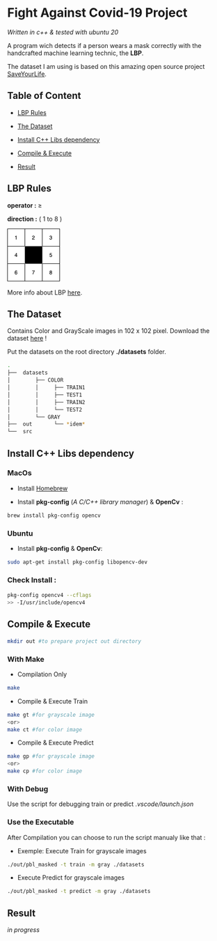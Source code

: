 # Fight Against Covid-19 Project
*Written in c++ & tested with ubuntu 20*

A program wich detects if a person wears a mask correctly with the handcrafted machine learning technic, the **LBP**.

The dataset I am using is based on this amazing open source project [SaveYourLife](https://github.com/cabani/MaskedFace-Net.).

## Table of Content

* [LBP Rules](#lbp-rules)

* [The Dataset](#the-dataset)

* [Install C++ Libs dependency](#install-c++-libs-dependency)

* [Compile & Execute](#compile-&-execute)

* [Result](#result)

## LBP Rules

**operator :** ≥

**direction :** ( 1 to 8 )

![](documentation/sens.png)

More info about LBP [here](https://en.wikipedia.org/wiki/Local_binary_patterns).

## The Dataset
Contains Color and GrayScale images in 102 x 102 pixel.
Download the dataset [here](https://mega.nz/file/t4QSUBSa#CWXHd4EXMDo0F454wrQ5Bz4drlk4GeXA_sCh2nMtuic) !

Put the datasets on the root directory **./datasets** folder.
```bash
.
├──  datasets
│        ├── COLOR
│        │     ├── TRAIN1
│        │     ├── TEST1
│        │     ├── TRAIN2
│        │     └── TEST2
│        └── GRAY
├──  out       └── *idem*
└──  src
```

## Install C++ Libs dependency
### MacOs
- Install [Homebrew](https://brew.sh/index_fr)

- Install **pkg-config** (*A C/C++ library manager*) & **OpenCv** :
```bash 
brew install pkg-config opencv
```

### Ubuntu

- Install **pkg-config** & **OpenCv**:
```bash 
sudo apt-get install pkg-config libopencv-dev
```

### Check Install :
```bash 
pkg-config opencv4 --cflags 
>> -I/usr/include/opencv4
```

## Compile & Execute

```bash 
mkdir out #to prepare project out directory
```

### With Make

* Compilation Only
```bash 
make
```

* Compile & Execute Train
```bash 
make gt #for grayscale image
<or>
make ct #for color image
```

* Compile & Execute Predict
```bash 
make gp #for grayscale image
<or>
make cp #for color image
```

### With Debug
Use the script for debugging train or predict *.vscode/launch.json*

### Use the Executable
After Compilation you can choose to run the script manualy like that :

* Exemple: Execute Train for grayscale images

```bash 
./out/pbl_masked -t train -m gray ./datasets
```

* Execute Predict for grayscale images

```bash 
./out/pbl_masked -t predict -m gray ./datasets
```

## Result
*in progress*